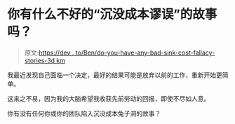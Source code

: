# 你有什么不好的“沉没成本谬误”的故事吗？

> 原文:[https://dev . to/Ben/do-you-have-any-bad-sink-cost-fallacy-stories-3d km](https://dev.to/ben/do-you-have-any-bad-sunk-cost-fallacy-stories-3dkm)

我最近发现自己面临一个决定，最好的结果可能是放弃以前的工作，重新开始更简单。

这来之不易，因为我的大脑希望我收获先前劳动的回报，即使不尽如人意。

你有没有任何你或你的团队陷入沉没成本兔子洞的故事？